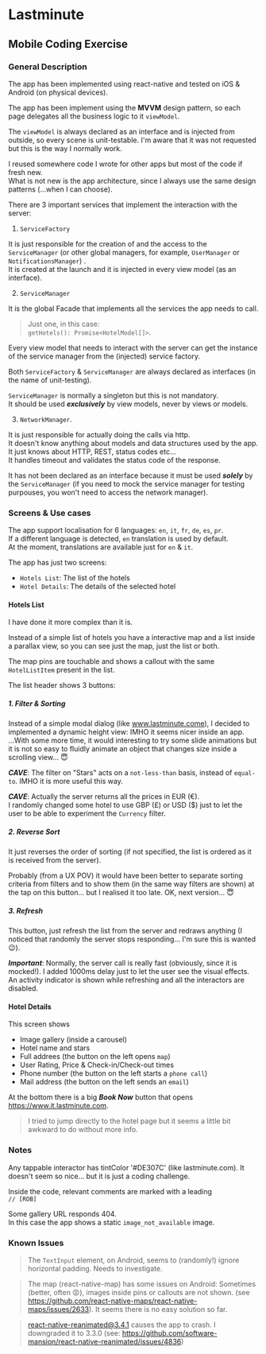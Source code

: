 # Lastminute
## Mobile Coding Exercise

### General Description

The app has been implemented using react-native and tested on iOS & Android (on physical devices).

The app has been implement using the **MVVM** design pattern, so each page delegates all the business logic to it `viewModel`.

The `viewModel` is always declared as an interface and is injected from outside, so every scene is unit-testable. I'm aware that it was not requested but this is the way I normally work.

I reused somewhere code I wrote for other apps but most of the code if fresh new.  
What is not new is the app architecture, since I always use the same design patterns (...when I can choose).

There are 3 important services that implement the interaction with the server:

1. `ServiceFactory` 

It is just responsible for the creation of and the access to the `ServiceManager` (or other global managers, for example, `UserManager` or `NotificationsManager`) .  
It is created at the launch and it is injected in every view model (as an interface).

2. `ServiceManager`

It is the global Facade that implements all the services the app needs to call. 

> Just one, in this case:  
> `getHotels(): Promise<HotelModel[]>`. 

Every view model that needs to interact with the server can get the instance of the service manager from the (injected) service factory.

Both `ServiceFactory` & `ServiceManager` are always declared as interfaces (in the name of unit-testing).

`ServiceManager` is normally a singleton but this is not mandatory.  
It should be used ***exclusively*** by view models, never by views or models.

3. `NetworkManager`. 

It is just responsible for actually doing the calls via http.  
It doesn't know anything about models and data structures used by the app.  
It just knows about HTTP, REST, status codes etc...  
It handles timeout and validates the status code of the response.

It has not been declared as an interface because it must be used ***solely*** by the `ServiceManager` (if you need to mock the service manager for testing purpouses, you won't need to access the network manager).

### Screens & Use cases

The app support localisation for 6 languages: `en`, `it`, `fr`, `de`, `es`, `pr`.  
If a different language is detected, `en` translation is used by default.  
At the moment, translations are available just for `en` & `it`.

The app has just two screens: 

- `Hotels List`: The list of the hotels 
- `Hotel Details`: The details of the selected hotel

#### Hotels List

I have done it more complex than it is.

Instead of a simple list of hotels you have a interactive map and a list inside a parallax view, so you can see just the map, just the list or both.

The map pins are touchable and shows a callout with the same `HotelListItem` present in the list.

The list header shows 3 buttons:

##### 1. Filter & Sorting

Instead of a simple modal dialog (like www.lastminute.come), I decided to implemented a dynamic height view: IMHO it seems nicer inside an app.  
...With some more time, it would interesting to try some slide animations but it is not so easy to fluidly animate an object that changes size inside a scrolling view... 😇

***CAVE***: The filter on "Stars" acts on a `not-less-than` basis, instead of `equal-to`. IMHO it is more useful this way.

***CAVE***: Actually the server returns all the prices in EUR (€).  
I randomly changed some hotel to use GBP (£) or USD ($) just to let the user to be able to experiment the `Currency` filter.

##### 2. **Reverse Sort**

It just reverses the order of sorting (if not specified, the list is ordered as it is received from the server). 

Probably (from a UX POV) it would have been better to separate sorting criteria from filters and to show them (in the same way filters are shown) at the tap on this button... but I realised it too late. OK, next version... 😇

##### 3. **Refresh**

This button, just refresh the list from the server and redraws anything (I noticed that randomly the server stops responding... I'm sure this is wanted 😉).

***Important***: Normally, the server call is really fast (obviously, since it is mocked!). I added 1000ms delay just to let the user see the visual effects. An activity indicator is shown while refreshing and all the interactors are disabled.

#### Hotel Details

This screen shows

- Image gallery (inside a carousel)
- Hotel name and stars
- Full addrees (the button on the left opens `map`)
- User Rating, Price & Check-in/Check-out times
- Phone number (the button on the left starts a `phone call`)
- Mail address (the button on the left sends an `email`)

At the bottom there is a big ***Book Now*** button that opens https://www.it.lastminute.com.  
>I tried to jump directly to the hotel page but it seems a little bit awkward to do without more info.

### Notes

Any tappable interactor has tintColor '#DE307C' (like lastminute.com). It doesn't seem so nice... but it is just a coding challenge.

Inside the code, relevant comments are marked with a leading  
`// [ROB]`

Some gallery URL responds 404.  
In this case the app shows a static `image_not_available` image.

### Known Issues

> The `TextInput` element, on Android, seems to (randomly!) ignore horizontal padding. Needs to investigate.

> The map (react-native-map) has some issues on Android: 
Sometimes (better, often 😡), images inside pins or callouts are not shown. (see https://github.com/react-native-maps/react-native-maps/issues/2633). It seems there is no easy solution so far.

> react-native-reanimated@3.4.1 causes the app to crash. I downgraded it to 3.3.0
(see: https://github.com/software-mansion/react-native-reanimated/issues/4836)

